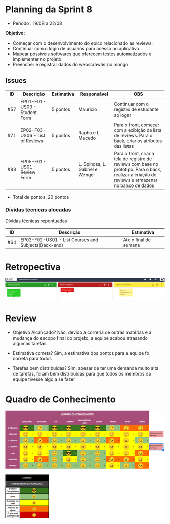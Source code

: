 # Planning da Sprint 8

- Período : 19/08 a 22/08

**Objetivo:**

- Começar com o desenvolvimento do epico relacionado as reviews.
- Continuar com o login de usuarios para acesso no aplicativo.
- Mapear possiveis softwares que oferecem testes automatizados e implementar no projeto.
- Preencher e registrar dados do webscrawler no mongo

## Issues

| ID  | Descrição                       | Estimativa | Responsável                     | OBS                                                                                                                                               |
| --- | ------------------------------- | ---------- | ------------------------------- | ------------------------------------------------------------------------------------------------------------------------------------------------- |
| #57 | EP01-F01-US03 - Student Form    | 5 pontos   | Mauricio                        | Continuar com o registro de estudante ao logar                                                                                                    |
| #71 | EP02-F03-US06 - List of Reviews | 5 pontos   | Rapha e L. Macedo               | Para o front, começar com a exibição da lista de reviews. Para o back, criar os atributos das listas                                              |
| #83 | EP05-F01-US01 - Review Form     | 5 pontos   | L. Spinosa, L. Gabriel e Wengel | Para o front, criar a tela de registro de reviews com base no prototipo. Para o back, realizar a criação de reviews e armazenar no banco de dados |

- Total de pontos: 20 pontos

### Dívidas técnicas alocadas

Dívidas técnicas repontuadas

| ID  | Descrição                                           | Estimativa            |
| --- | --------------------------------------------------- | --------------------- |
| #64 | EP02-F02-US01 - List Courses and Subjects(Back-end) | Ate o final de semana |

# Retropectiva

![Retrsopectiva](../img/gerenciamento/Retrospectiva/Retrospectiva08.png)

# Review

- Objetivo Alcançado? Não, devido a correria de outras matérias e a mudança do escopo final do projeto, a equipe acabou atrasando algumas tarefas.

- Estimativa correta? Sim, a estimativa dos pontos para a equipe fo correta para todos

- Tarefas bem distribuidas? Sim, apesar de ter uma demanda muito alta de tarefas, foram bem distribuidas para que todos os membros da equipe tivesse algo a se fazer

# Quadro de Conhecimento

![Quadro de conhecimento](../img/gerenciamento/QuadroConhecimento/QuadroConhecimento8.png)
